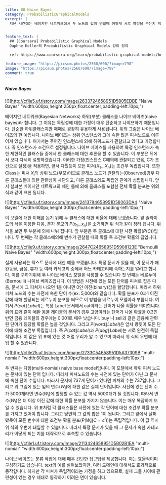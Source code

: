 ```yaml
---
title: 08 Naive Bayes
category: ProbabilisticGraphicalModels
excerpt: |
  지난 시간에는 베이지안 네트워크에서 두 노드의 값이 변할때 어떻게 서로 영향을 주는지 직관적인 추론(Reasoning)을 통해 알아봤습니다. 이번 시간에는 어떤 경우에 노드 사이에 서로 영향을 주는지를 보다 정확하게 살펴 보겠습니다. 일단 일반적인 경우의 예부터 보겠습니다.   


feature_text: |
  ## [Coursera] Probabilistic Graphical Models
  Daphne Koller의 Probabilistic Graphical Models 강의 정리

  ref: https://www.coursera.org/learn/probabilistic-graphical-models/home

feature_image: "https://picsum.photos/2560/600/?image=798"
image: "https://picsum.photos/2560/600/?image=798"
comment: true
---
```



##### Naive Bayes

![](http://cfile5.uf.tistory.com/image/2633724658951D5805EDBE "Naive Bayes" "width:600px;height:250px;float:center;padding-left:10px;")

베이지안 네트워크(Bayesian Networks) 하위(부분) 클래스를 나이브 베이즈(naive bayes)라 합니다. 그 이유는 독립성에 대한 가정이 매우 단순하고 나이브하기 때문입니다. 단순한 하위클래스지만 때때로 굉장히 유용하게 사용됩니다. 위의 그림은 나이브 베이즈의 한 예입니다. 나이브 베이즈는 상위 인스턴스와 그에 속한 많은 피쳐노드로 이루어져 있습니다. 여기서는 주어진 인스턴스에 의해 하위노드가 관찰되고 있다고 가정합니다. 즉 인스턴스가 조건으로 설정됩니다. 나이브 베이즈를 사용하여 특정 인스턴스가 속한 제한적인 클래스들 중에서 한 클래스에 대한 추론을 할 수 있습니다. 이 부분은 뒤에서 보다 자세히 설명하겠습니다. 이러한 가정(인스턴스 C에의해 관찰되고 있음, C가 조건으로 설정)을 적용하면, 앞서 다뤘듯이 모든 피쳐($X_1...X_n$)는 조건부 독립입니다. 또한 Class는 피쳐 $X_i$의 상위 노드(부모)이므로 클래스 노드가 관찰되는(Observed)경우 다른 클래스들에 의한 관련성이 차단되고, 다른 클래스와도 독립인 관계가 성립됩니다. 앞서 살펴본 베이지안 네트워크의 체인 룰에 의해 클래스를 포함한 전체 확률 분포는 위의 식과 같이 표현 됩니다.     

![](http://cfile4.uf.tistory.com/image/2413784658951D58063DA4 "Naive Bayes" "width:600px;height:300px;float:center;padding-left:10px;")

이 모델에 대한 이해를 돕기 위해 두 클래스에 대한 비율에 대해 보겠습니다. 앞 슬라이드의 식을 이용한 다음, 분자 분모의 $P(x_1...x_n)$을 소거하면 위 식과 같이 정리 됩니다. 위 식을 보면 두 부분에 의해 나눠 집니다. 앞 부분은 두 클래스에 대한 사전 확률($P(C)$)입니다. 두 번째는 각 클래스에의해 변수가 관찰될 때의 확률 즉 조건부 확률의 곱입니다.  

![](http://cfile9.uf.tistory.com/image/2647C24658951D5908123E "Bernoulli Naive Bayes" "width:600px;height:300px;float:center;padding-left:10px;")

실제 사용되는 텍스트 문서에 대한 예를 보겠습니다. 특정 문서가 있을 때, 이 문서가 애완동물, 금융, 휴가 등 여러 카테고리 중에서 어느 카테고리에 속하는지를 알려고 합니다. 이를 구하기위해 두 나이브 베이스 모델을 사용할 수 있습니다 첫 번째는 베르누이(Bernoulli) 나이브 베이즈입니다. 이 방법은 사전에 있는 모든 단어를 피쳐로 잡은 다음, 문서에 그 피쳐가 나오면 1을 아니면 0인 이진(binary)값을 할당합니다. 따라서 하위 피쳐 노드의 수는 사전에 속한 단어 수(ex. 5,000)와 같습니다.  확률 분포가 0과1 이진 값에 대해 할당되는 베르누이 분포를 띄므로 이 방법을 베르누이 모델이라 부릅니다. 여기서 $P(cat\|Label)$는 특정 Label 문서에서 cat이라는 단어가 나올 확률을 의미합니다. 위의 표와 같이 애완 동물 레이블의 문서의 경우 고양이라는 단어가 나올 확률을 0.3인 반면 금융 레이블의 경우에는 0.001로 매우 낮습니다. buy 나 sell과 같은 금융에 관련된 단어가 등장할 확률은 높을 것입니다. 그리고 $P(word\|Label)$은 앞서 봤듯이 모든 단어에 대해 조건부 독립입니다. 즉 $P(cat\|Label)$과 $P(dog\|Label)$는 서로 완전히 독립적입니다. 이 값은 위 표에 있는 것 처럼 우리가 알 수 있으며 따라서 위 식의 우변에 대입 할 수 있습니다.      

![](http://cfile25.uf.tistory.com/image/2733C54658951D5A37309B "multi-nomial" "width:600px;height:300px;float:center;padding-left:10px;")

두 번째는 다항(multi-nomial) naive base model입니다. 이 모델에서 하위 피쳐 노드는 문서에 있는 단어 입니다. 따라서 피쳐노드의 수는 사전에 있는 단어가 아닌 그 문서에 속한 단어 수입니다. 따라서 문서에 737개 단어가 있다면 피쳐의 수는 737입니다. 그리고 위 그림에 있는 임의 변수($W_i$)에 대한 값은 실제 단어입니다. 사전에 있는 단어 수가 5000개라면 변수($W_i$)에 할당할 수 있는 값 역시 5000개가 될 것입니다. 따라서 변수($W_i$)은 더 이상 이진 값에 대한 확률 분포를 가지지 않습니다. 이는 매우 복잡하게 보일 수 있습니다. 위 표처럼 각 클래스들은 사전에 있는 각 단어에 대한 조건부 확률 분포를 가지고 있어야 합니다. 그리고 당연히 그 값의 합은 1이 됩니다. 그리고 앞에서 살펴 봤듯이 모든 변수에 대한 조건부 확률 분포($P(W_i\|C=c^i)$)는 독립적입니다. 이 값 역시 위 식의 우변에 대입할 수 있습니다. 따라서 특정 문서가 있을 때 그 문서가 속한 카테고리가 어떻게 되는 지를 대략적으로 추측할 수 있습니다.   

![](http://cfile1.uf.tistory.com/image/2113424658951D5B02B1EA "multi-nomial" "width:600px;height:300px;float:center;padding-left:10px;")

나이브 베이즈는 분류 작업에 대해 매우 간단한 접근법을 제공합니다. 이는 효율적이며 구성하기도 쉽습니다. text의 예를 살펴보았지만, 여러 도메인에 대해서도 효과적으로 동작합니다. 하지만 각 피쳐가 독립적이라는 가정을 하고 있으므로, 실제 그들 사이에 관련성이 있는 경우 제대로 동작하기 어려운 면이 있습니다.
